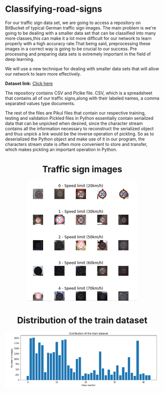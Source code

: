 # Classifying-road-signs

For our traffic sign data set, we are going to access a repository on BitBucket of typical German traffic sign images. The main problem is we're going to be dealing with a smaller data set that can be classified into many more classes,this can make it a lot more difficult for our network to learn properly with a high accuracy rate.That being said, preprocessing these images in a correct way is going to be crucial to our success. Pre processing and preparing data sets is extremely important in the field of deep learning.

We will use a new technique for dealing with smaller data sets that will allow our network to learn more effectively.

**Dataset link:** [Click here](https://bitbucket.org/jadslim/german-traffic-signs) 

The repository contains CSV and Piclke file.
CSV, which is a spreadsheet that contains all of our traffic signs,along with their labeled names, a comma separated values type documents.


The rest of the files are Pikul files that contain our respective training, testing and validation Pickled files in Python essentially contain serialized data that can be unpicked when desired, since the character stream contains all the information necessary to reconstruct the serialized object and thus unpick a link would be the inverse operation of pickling. So as to deserialized the Python object and make use of it in our program, the characters stream state is often more convenient to store and transfer, which makes pickling an important operation in Python.

<h1 align="center">Traffic sign images</h1>


<p align="center"><img src="https://github.com/RIT-MESH/Classifying-road-signs/blob/main/2.PNG?raw=true"alt="Sublime's custom image"/>
</p>


<h1 align="center">Distribution of the train dataset</h1>


<p align="center"><img src="https://github.com/RIT-MESH/Classifying-road-signs/blob/main/1.PNG?raw=true"alt="Sublime's custom image"/>
</p>
